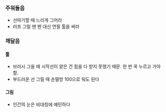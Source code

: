 
### 주워들음
- 선따기할 때 느리게 그어라
- 러프 그릴 땐 펜 대신 연필 툴을 써라


### 깨달음

#### 툴
- 브러시 그을 때 시작선이 얕은 건 힘을 다 받지 못했기 때문. 한 번 꾹 누르고 가야 함.
- 부드러운 선 그릴 때 손떨방 100으로 둬도 된다

#### 그림
- 인간의 눈은 비대칭에 예민하다



